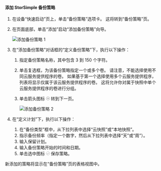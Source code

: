 <!--author=v-sharos last changed: 11/06/15-->

#### <a name="to-add-a-storsimple-backup-policy"></a>添加 StorSimple 备份策略
1. 在设备“快速启动”页上，单击“备份策略”选项卡。 这将转到“备份策略”页。
2. 在页面底部，单击“添加”启动“添加备份策略”向导。
   
    ![添加备份策略 1](./media/storsimple-add-backup-policy-u2/AddBackupPolicy1.png)
3. 在“添加备份策略”对话框的“定义备份策略”下，执行以下操作：
   
   1. 指定备份策略名称，其中包含 3 到 150 个字符。
   2. 单击复选框，为该备份策略指定一个或多个卷。 请注意，不能选择使用不同云服务提供程序的卷。 如果基于第一个选择使用多个云服务提供程序，列表将显示仅属于该云服务提供程序的卷。 这将允许你对属于快照中单个云服务提供程序的卷进行分组。
   3. 单击箭头图标  ![箭头图标](./media/storsimple-add-backup-policy-u2/HCS_ArrowIcon-include.png) 转到下一页。
      
      ![添加备份策略 2](./media/storsimple-add-backup-policy-u2/AddBackupPolicy2.png)
4. 在“定义计划”下，执行以下操作：
   
   1. 在“备份类型”框中，从下拉列表中选择“云快照”或“本地快照”。
   2. 指示备份频率（指定一个数字，然后从下拉列表中选择“天”或“周”）。
   3. 输入保留计划。
   4. 输入备份策略开始的时间和日期。  
   5. 单击选中图标  ![选中图标](./media/storsimple-add-backup-policy-u2/HCS_CheckIcon-include.png) 保存策略。

新添加的策略将显示在“备份策略”页的表格视图中。

